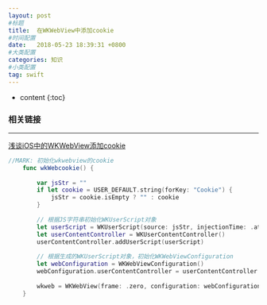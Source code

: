 ```yaml
---
layout: post
#标题
title:  在WKWebView中添加cookie
#时间配置
date:   2018-05-23 18:39:31 +0800
#大类配置
categories: 知识
#小类配置
tag: swift
---
```

 
* content
{:toc}


### 相关链接
---

<a href="https://blog.csdn.net/u010105969/article/details/53942862" target="_blank">浅谈iOS中的WKWebView添加cookie</a><br> 

```swift
//MARK: 初始化wkwebview的cookie
    func wkWebcookie() {
        
        var jsStr = ""
        if let cookie = USER_DEFAULT.string(forKey: "Cookie") {
            jsStr = cookie.isEmpty ? "" : cookie
        }
        
        // 根据JS字符串初始化WKUserScript对象
        let userScript = WKUserScript(source: jsStr, injectionTime: .atDocumentStart, forMainFrameOnly: true)
        let userContentController = WKUserContentController()
        userContentController.addUserScript(userScript)
        
        // 根据生成的WKUserScript对象，初始化WKWebViewConfiguration
        let webConfiguration = WKWebViewConfiguration()
        webConfiguration.userContentController = userContentController
        
        wkweb = WKWebView(frame: .zero, configuration: webConfiguration)
    }
```